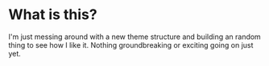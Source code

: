 # What is this?
I'm just messing around with a new theme structure and building an random thing to see how I like it. Nothing groundbreaking or exciting going on just yet.